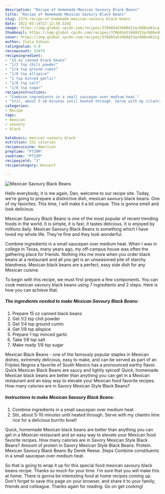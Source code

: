 ```yaml
---
description: "Recipe of Homemade Mexican Savoury Black Beans"
title: "Recipe of Homemade Mexican Savoury Black Beans"
slug: 2274-recipe-of-homemade-mexican-savoury-black-beans
date: 2022-03-14T17:12:59.534Z
image: https://img-global.cpcdn.com/recipes/376665a53460d13a/680x482cq70/mexican-savoury-black-beans-recipe-main-photo.jpg
thumbnail: https://img-global.cpcdn.com/recipes/376665a53460d13a/680x482cq70/mexican-savoury-black-beans-recipe-main-photo.jpg
cover: https://img-global.cpcdn.com/recipes/376665a53460d13a/680x482cq70/mexican-savoury-black-beans-recipe-main-photo.jpg
author: Viola Gibson
ratingvalue: 4.9
reviewcount: 31879
recipeingredient:
- "15 oz canned black beans"
- "1/2 tsp chili powder"
- "1/4 tsp ground cumin"
- "1/8 tsp allspice"
- "1 tsp minced garlic"
- "1/8 tsp salt"
- "1/8 tsp sugar"
recipeinstructions:
- "Combine ingredients in a small saucepan over medium heat."
- "Stir, about 5-10 minutes until heated through. Serve with my cilantro lime rice for a delicious burrito bowl!"
categories:
- Recipe
tags:
- mexican
- savoury
- black

katakunci: mexican savoury black 
nutrition: 251 calories
recipecuisine: American
preptime: "PT39M"
cooktime: "PT32M"
recipeyield: "3"
recipecategory: Dessert

---
```



![Mexican Savoury Black Beans](https://img-global.cpcdn.com/recipes/376665a53460d13a/680x482cq70/mexican-savoury-black-beans-recipe-main-photo.jpg)

Hello everybody, it is me again, Dan, welcome to our recipe site. Today, we're going to prepare a distinctive dish, mexican savoury black beans. One of my favorites. This time, I will make it a bit unique. This is gonna smell and look delicious.

Mexican Savoury Black Beans is one of the most popular of recent trending foods in the world. It is simple, it is fast, it tastes delicious. It is enjoyed by millions daily. Mexican Savoury Black Beans is something which I have loved my whole life. They're fine and they look wonderful.

Combine ingredients in a small saucepan over medium heat. When I was in college in Texas, many years ago, my off-campus house was often the gathering place for friends. Nothing irks me more when you order black beans at a restaurant and all you get is an unseasoned pile of starchy blandness. Mexican black beans are a perfect, easy side dish for any Mexican cuisine.


To begin with this recipe, we must first prepare a few components. You can cook mexican savoury black beans using 7 ingredients and 2 steps. Here is how you can achieve that.

<!--inarticleads1-->

##### The ingredients needed to make Mexican Savoury Black Beans:

1. Prepare 15 oz canned black beans
1. Get 1/2 tsp chili powder
1. Get 1/4 tsp ground cumin
1. Get 1/8 tsp allspice
1. Prepare 1 tsp minced garlic
1. Take 1/8 tsp salt
1. Make ready 1/8 tsp sugar


Mexican Black Beans - one of the famously popular staples in Mexican dishes, extremely delicious, easy to make, and can be served as part of an Frijoles Negros a favorite of South Mexico has a pronounced earthy flavor. Quick Mexican Black Beans are saucy and lightly spiced! Quick, homemade Mexican black beans are better than anything you can get in a Mexican restaurant and an easy way to elevate your Mexican food favorite recipes. How many calories are in Savory Mexican Style Black Beans? 

<!--inarticleads2-->

##### Instructions to make Mexican Savoury Black Beans:

1. Combine ingredients in a small saucepan over medium heat.
1. Stir, about 5-10 minutes until heated through. Serve with my cilantro lime rice for a delicious burrito bowl!


Quick, homemade Mexican black beans are better than anything you can get in a Mexican restaurant and an easy way to elevate your Mexican food favorite recipes. How many calories are in Savory Mexican Style Black Beans? Amount of protein in Savory Mexican Style Black Beans: Protein. Mexican Savoury Black Beans By Derek Reese. Steps Combine constituents in a small saucepan over medium heat. 

So that is going to wrap it up for this special food mexican savoury black beans recipe. Thanks so much for your time. I'm sure that you will make this at home. There is gonna be interesting food at home recipes coming up. Don't forget to save this page on your browser, and share it to your family, friends and colleague. Thanks again for reading. Go on get cooking!

